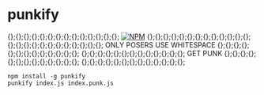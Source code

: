 # punkify
{};{};{};{};{};{};{};{};{};{};{};{};{};{};
[![NPM](https://nodei.co/npm/punkify.png?global=true)](https://nodei.co/npm/punkify/)
{};{};{};{};{};{};{};{};{};{};{};{};{};
{};{};{};{};{};{};{};{};{};{};{};{};
ONLY POSERS USE WHITESPACE
{};{};{};{};{};{};{};{};{};{};{};{};{};
{};{};{};{};{};{};{};{};{};{};{};{};{};
GET PUNK
{};{};{};{};{};{};{};{};{};{};{};{};{};
{};{};{};{};{};{};{};{};{};{};{};{};{};

```cli
npm install -g punkify
punkify index.js index.punk.js
```
